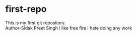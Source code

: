 # first-repo
This is my first git repository.
<br>
Author-Sidak Preet Singh
i like free fire 
i  hate doing any work
